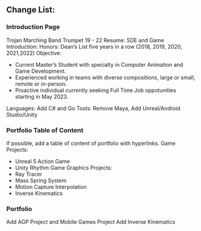 ## Change List:

### Introduction Page
Trojan Marching Band Trumpet 19 - 22
Resume: SDE and Game
Introduction: 
Honors: Dean’s List five years in a row (2018, 2019, 2020, 2021,2022)
Objective:
- Current Master’s Student with specialty in Computer Animation and Game Development. 
- Experienced working in teams with diverse compositions, large or small, remote or in-person.
- Proactive individual currently seeking Full Time Job oppotunities starting in May 2023. 

Languages: Add C# and Go
Tools: Remove Maya, Add Unreal/Android Studio/Unity

### Portfolio Table of Content
If possible, add a table of content of portfolio with hyperlinks. 
Game Projects:
- Unreal 5 Action Game
- Unity Rhythm Game
Graphics Projects:
- Ray Tracer
- Mass Spring System
- Motion Capture Interpolation
- Inverse Kinematics 

### Portfolio
Add AGP Project and Mobile Games Project
Add Inverse Kinematics 

